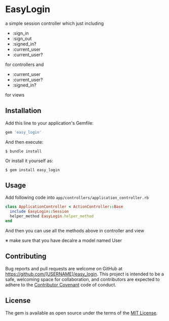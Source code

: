 # EasyLogin

a simple session controller which just including

+ :sign_in
+ :sign_out
+ :signed_in?
+ :current_user
+ :current_user?

for controllers and

+ :current_user
+ :current_user?
+ :signed_in?

for views

## Installation

Add this line to your application's Gemfile:

```ruby
gem 'easy_login'
```

And then execute:

    $ bundle install

Or install it yourself as:

    $ gem install easy_login

## Usage

Add following code into `app/controllers/application_controller.rb`

```ruby
class ApplicationController < ActionController::Base
  include EasyLogin::Session
  helper_method EasyLogin.helper_method
end
```

And then you can use all the methods above in controller and view

※ make sure that you have decalre a model named User

## Contributing

Bug reports and pull requests are welcome on GitHub at https://github.com/[USERNAME]/easy_login. This project is intended to be a safe, welcoming space for collaboration, and contributors are expected to adhere to the [Contributor Covenant](contributor-covenant.org) code of conduct.


## License

The gem is available as open source under the terms of the [MIT License](http://opensource.org/licenses/MIT).

